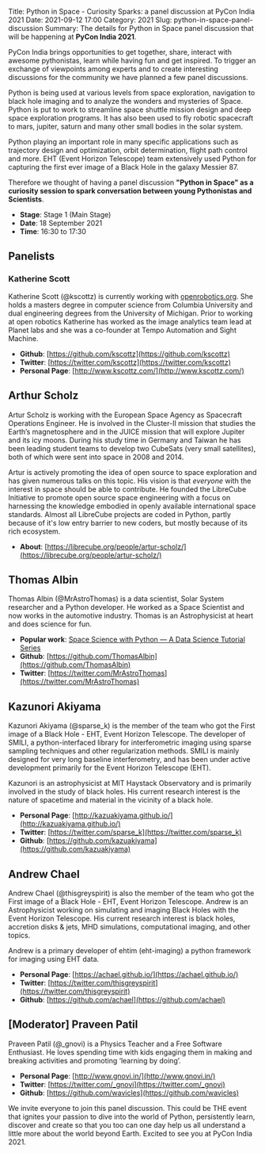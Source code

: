 Title: Python in Space - Curiosity Sparks: a panel discussion at PyCon India 2021
Date: 2021-09-12 17:00
Category: 2021
Slug: python-in-space-panel-discussion
Summary: The details for Python in Space panel discussion that will be happening at **PyCon India 2021**.

PyCon India brings opportunities to get together, share, interact with awesome pythonistas, learn while having fun and get inspired. To trigger an exchange of viewpoints among experts and to create interesting discussions for the community we have planned a few panel discussions.

Python is being used at various levels from space exploration, navigation to black hole imaging and to analyze the wonders and mysteries of Space. Python is put to work to streamline space shuttle mission design and deep space exploration programs. It has also been used to fly robotic spacecraft to mars, jupiter, saturn and many other small bodies in the solar system.

Python playing an important role in many specific applications such as trajectory design and optimization, orbit determination, flight path control and more. EHT (Event Horizon Telescope) team extensively used Python for capturing the first ever image of a Black Hole in the galaxy Messier 87.

Therefore we thought of having a panel discussion **"Python in Space" as a curiosity session to spark conversation between young Pythonistas and Scientists**.

- **Stage**: Stage 1 (Main Stage)
- **Date**: 18 September 2021
- **Time**: 16:30 to 17:30


## Panelists

### Katherine Scott

Katherine Scott (@kscottz) is currently working with [openrobotics.org](openrobotics.org). She holds a masters degree in computer science from Columbia University and dual engineering degrees from the University of Michigan. Prior to working at open robotics Katherine has worked as the image analytics team lead at Planet labs and she was a co-founder at Tempo Automation and Sight Machine.

- **Github**: [https://github.com/kscottz](https://github.com/kscottz)
- **Twitter**: [https://twitter.com/kscottz](https://twitter.com/kscottz)
- **Personal Page**: [http://www.kscottz.com/](http://www.kscottz.com/)


## Arthur Scholz

Artur Scholz is working with the European Space Agency as Spacecraft Operations Engineer. He is involved in the Cluster-II mission that studies the Earth’s magnetosphere and in the JUICE mission that will explore Jupiter and its icy moons. During his study time in Germany and Taiwan he has been leading student teams to develop two CubeSats (very small satellites), both of which were sent into space in 2008 and 2014.

Artur is actively promoting the idea of open source to space exploration and has given numerous talks on this topic. His vision is that *everyone* with the interest in space should be able to contribute. He founded the LibreCube Initiative to promote open source space engineering with a focus on harnessing the knowledge embodied in openly available international space standards. Almost all LibreCube projects are coded in Python, partly because of it's low entry barrier to new coders, but mostly because of its rich ecosystem.

- **About**: [https://librecube.org/people/artur-scholz/](https://librecube.org/people/artur-scholz/)


## Thomas Albin

Thomas Albin (@MrAstroThomas) is a data scientist, Solar System researcher and a Python developer. He worked as a Space Scientist and now works in the automotive industry. Thomas is an Astrophysicist at heart and does science for fun.

- **Popular work**: [Space Science with Python — A Data Science Tutorial Series](https://medium.com/-space-science-in-a-nutshell/space-science-with-python-a-data-science-tutorial-series-57ad95660056)
- **Github**: [https://github.com/ThomasAlbin](https://github.com/ThomasAlbin)
- **Twitter**: [https://twitter.com/MrAstroThomas](https://twitter.com/MrAstroThomas)


## Kazunori Akiyama

Kazunori Akiyama (@sparse_k) is the member of the team who got the First image of a Black Hole - EHT, Event Horizon Telescope. The developer of SMILI, a python-interfaced library for interferometric imaging using sparse sampling techniques and other regularization methods. SMILI is mainly designed for very long baseline interferometry, and has been under active development primarily for the Event Horizon Telescope (EHT).

Kazunori is an astrophysicist at MIT Haystack Observatory and is primarily involved in the  study of  black holes. His current research interest is the nature of spacetime and material in the vicinity of a black hole.

- **Personal Page**: [http://kazuakiyama.github.io/](http://kazuakiyama.github.io/)
- **Twitter**: [https://twitter.com/sparse_k](https://twitter.com/sparse_k)
- **Github**: [https://github.com/kazuakiyama](https://github.com/kazuakiyama)


## Andrew Chael

Andrew Chael (@thisgreyspirit) is also the member of the team who got the First image of a Black Hole - EHT, Event Horizon Telescope. Andrew is an Astrophysicist working on simulating and imaging Black Holes with the Event Horizon Telescope.  His current research interest is  black holes, accretion disks & jets, MHD simulations, computational imaging, and other topics.

Andrew is a primary  developer of  ehtim (eht-imaging) a python framework for imaging using EHT data.

- **Personal Page**: [https://achael.github.io/](https://achael.github.io/)
- **Twitter**: [https://twitter.com/thisgreyspirit](https://twitter.com/thisgreyspirit)
- **Github**: [https://github.com/achael](https://github.com/achael)


## [Moderator] Praveen Patil

Praveen Patil (@_gnovi) is a Physics Teacher and a Free Software Enthusiast. He loves spending time with kids engaging them in making and breaking activities and promoting ‘learning by doing’.

- **Personal Page**: [http://www.gnovi.in/](http://www.gnovi.in/)
- **Twitter**: [https://twitter.com/_gnovi](https://twitter.com/_gnovi)
- **Github**: [https://github.com/wavicles](https://github.com/wavicles)


We invite everyone to join this panel discussion. This could be THE event that ignites your passion to dive into the world of Python, persistently learn, discover and create so that you too can one day help us all understand a little more about the world beyond Earth. Excited to see you at PyCon India 2021.
